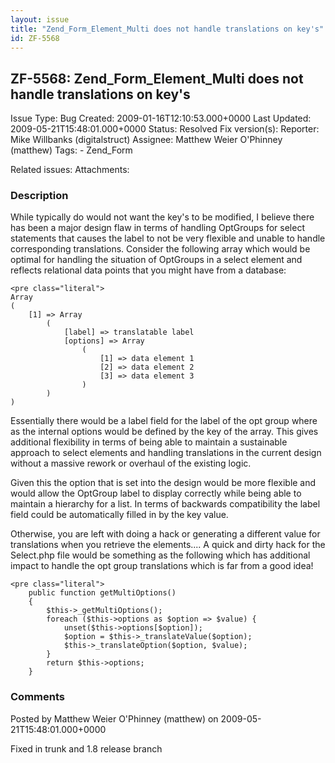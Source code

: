 ```yaml
---
layout: issue
title: "Zend_Form_Element_Multi does not handle translations on key's"
id: ZF-5568
---
```


ZF-5568: Zend\_Form\_Element\_Multi does not handle translations on key's
-------------------------------------------------------------------------

 Issue Type: Bug Created: 2009-01-16T12:10:53.000+0000 Last Updated: 2009-05-21T15:48:01.000+0000 Status: Resolved Fix version(s): 
 Reporter:  Mike Willbanks (digitalstruct)  Assignee:  Matthew Weier O'Phinney (matthew)  Tags: - Zend\_Form
 
 Related issues: 
 Attachments: 
### Description

While typically do would not want the key's to be modified, I believe there has been a major design flaw in terms of handling OptGroups for select statements that causes the label to not be very flexible and unable to handle corresponding translations. Consider the following array which would be optimal for handling the situation of OptGroups in a select element and reflects relational data points that you might have from a database:

 
    <pre class="literal">
    Array
    (
        [1] => Array
            (
                [label] => translatable label
                [options] => Array
                    (
                        [1] => data element 1
                        [2] => data element 2
                        [3] => data element 3
                    )
            )
    )


Essentially there would be a label field for the label of the opt group where as the internal options would be defined by the key of the array. This gives additional flexibility in terms of being able to maintain a sustainable approach to select elements and handling translations in the current design without a massive rework or overhaul of the existing logic.

Given this the option that is set into the design would be more flexible and would allow the OptGroup label to display correctly while being able to maintain a hierarchy for a list. In terms of backwards compatibility the label field could be automatically filled in by the key value.

Otherwise, you are left with doing a hack or generating a different value for translations when you retrieve the elements.... A quick and dirty hack for the Select.php file would be something as the following which has additional impact to handle the opt group translations which is far from a good idea!

 
    <pre class="literal">
        public function getMultiOptions()
        {
            $this->_getMultiOptions();
            foreach ($this->options as $option => $value) {
                unset($this->options[$option]);
                $option = $this->_translateValue($option);
                $this->_translateOption($option, $value);
            }
            return $this->options;
        }


 

 

### Comments

Posted by Matthew Weier O'Phinney (matthew) on 2009-05-21T15:48:01.000+0000

Fixed in trunk and 1.8 release branch

 

 